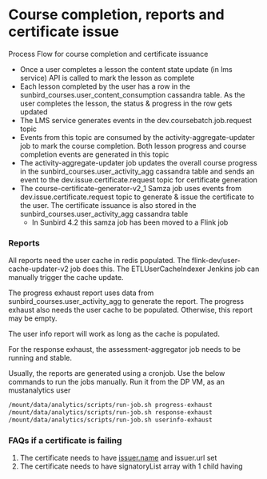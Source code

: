 # Course completion, reports and certificate issue

Process Flow for course completion and certificate issuance

* Once a user completes a lesson the content state update (in lms service) API is called to mark the lesson as complete
* Each lesson completed by the user has a row in the sunbird\_courses.user\_content\_consumption cassandra table. As the user completes the lesson, the status & progress in the row gets updated
* The LMS service generates events in the dev.coursebatch.job.request topic
* Events from this topic are consumed by the activity-aggregate-updater job to mark the course completion. Both lesson progress and course completion events are generated in this topic
* The activity-aggregate-updater job updates the overall course progress in the sunbird\_courses.user\_activity\_agg cassandra table and sends an event to the dev.issue.certificate.request topic for certificate generation
* The course-certificate-generator-v2\_1 Samza job uses events from dev.issue.certificate.request topic to generate & issue the certificate to the user. The certificate issuance is also stored in the sunbird\_courses.user\_activity\_agg cassandra table
  * In Sunbird 4.2 this samza job has been moved to a Flink job

### Reports

All reports need the user cache in redis populated. The flink-dev/user-cache-updater-v2 job does this. The ETLUserCacheIndexer Jenkins job can manually trigger the cache update.

The progress exhaust report uses data from sunbird\_courses.user\_activity\_agg to generate the report. The progress exhaust also needs the user cache to be populated. Otherwise, this report may be empty.

The user info report will work as long as the cache is populated.

For the response exhaust, the assessment-aggregator job needs to be running and stable.

Usually, the reports are generated using a cronjob. Use the below commands to run the jobs manually. Run it from the DP VM, as an mustanalytics user

```bash
/mount/data/analytics/scripts/run-job.sh progress-exhaust
/mount/data/analytics/scripts/run-job.sh response-exhaust
/mount/data/analytics/scripts/run-job.sh userinfo-exhaust
```

### FAQs if a certificate is failing

1. The certificate needs to have [issuer.name](http://issuer.name) and issuer.url set
2. The certificate needs to have signatoryList array with 1 child having
